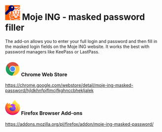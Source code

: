 # <img src="/dist/addon-logo.png" width="48" height="48" /> Moje ING - masked password filler

The add-on allows you to enter your full login and password and then fill in the masked login fields on the Moje ING website. It works the best with password managers like KeePass or LastPass.

### <img src="/dist/chrome-logo.svg" width="48" height="48" /> Chrome Web Store

https://chrome.google.com/webstore/detail/moje-ing-masked-password/hjldkhnfpjflmcjfkghnccbhekljalek

### <img src="/dist/firefox-logo.svg" width="48" height="48" /> Firefox Browser Add-ons

https://addons.mozilla.org/pl/firefox/addon/moje-ing-masked-password/
